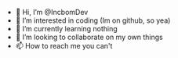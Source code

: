 - 👋 Hi, I’m @IncbomDev
- 👀 I’m interested in coding (Im on github, so yea)
- 🌱 I’m currently learning nothing
- 💞️ I’m looking to collaborate on my own things
- 📫 How to reach me you can't

<!---
IncbomDev/IncbomDev is a ✨ special ✨ repository because its `README.md` (this file) appears on your GitHub profile.
You can click the Preview link to take a look at your changes.
--->
